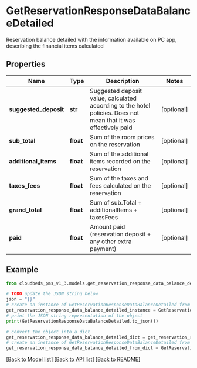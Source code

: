 # GetReservationResponseDataBalanceDetailed

Reservation balance detailed with the information available on PC app, describing the financial items calculated

## Properties

Name | Type | Description | Notes
------------ | ------------- | ------------- | -------------
**suggested_deposit** | **str** | Suggested deposit value, calculated according to the hotel policies. Does not mean that it was effectively paid | [optional] 
**sub_total** | **float** | Sum of the room prices on the reservation | [optional] 
**additional_items** | **float** | Sum of the additional items recorded on the reservation | [optional] 
**taxes_fees** | **float** | Sum of the taxes and fees calculated on the reservation | [optional] 
**grand_total** | **float** | Sum of sub.Total + additionalItems + taxesFees | [optional] 
**paid** | **float** | Amount paid (reservation deposit + any other extra payment) | [optional] 

## Example

```python
from cloudbeds_pms_v1_3.models.get_reservation_response_data_balance_detailed import GetReservationResponseDataBalanceDetailed

# TODO update the JSON string below
json = "{}"
# create an instance of GetReservationResponseDataBalanceDetailed from a JSON string
get_reservation_response_data_balance_detailed_instance = GetReservationResponseDataBalanceDetailed.from_json(json)
# print the JSON string representation of the object
print(GetReservationResponseDataBalanceDetailed.to_json())

# convert the object into a dict
get_reservation_response_data_balance_detailed_dict = get_reservation_response_data_balance_detailed_instance.to_dict()
# create an instance of GetReservationResponseDataBalanceDetailed from a dict
get_reservation_response_data_balance_detailed_from_dict = GetReservationResponseDataBalanceDetailed.from_dict(get_reservation_response_data_balance_detailed_dict)
```
[[Back to Model list]](../README.md#documentation-for-models) [[Back to API list]](../README.md#documentation-for-api-endpoints) [[Back to README]](../README.md)


